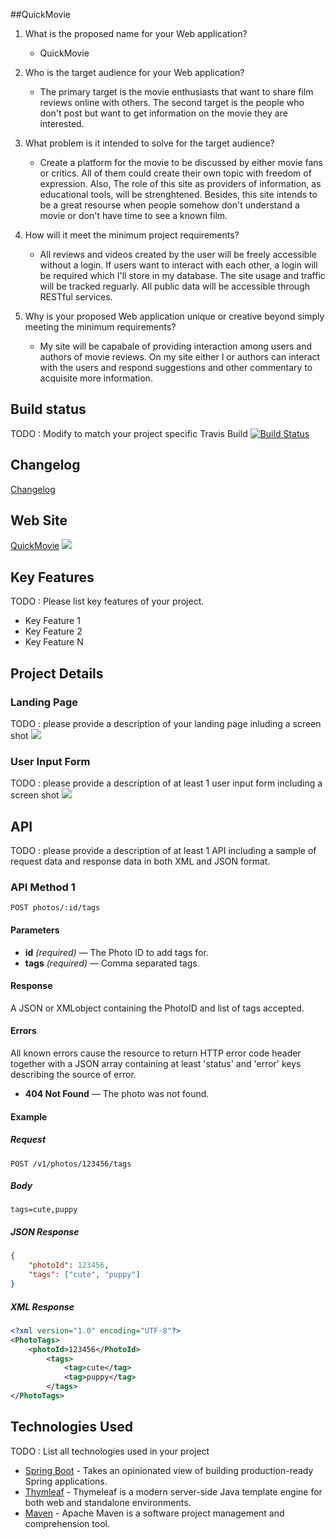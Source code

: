 ##QuickMovie

1. What is the proposed name for your Web application?

    - QuickMovie
    
2. Who is the target audience for your Web application?

    - The primary target is the movie enthusiasts that want to share film reviews online with others.
      The second target is the people who don't post but want to get information on the movie they are interested. 
      
3. What problem is it intended to solve for the target audience?

    - Create a platform for the movie to be discussed by either movie fans or critics. All of them could create their
      own topic with freedom of expression. Also, The role of this site as providers of information, as educational tools,
      will be strenghtened. Besides, this site intends to be a great resourse when people somehow don't understand a movie 
      or don't have time to see a known film.
      
4. How will it meet the minimum project requirements?

    - All reviews and videos created by the user will be freely accessible without a login. If users want to interact with each other,
      a login will be required which I'll store in my database. The site usage and traffic will be tracked reguarly. All public data 
      will be accessible through RESTful services. 
     
5. Why is your proposed Web application unique or creative beyond simply meeting the minimum requirements?

    - My site will be capabale of providing interaction among users and authors of movie reviews.
      On my site either I or authors can interact with the users and respond suggestions and 
      other commentary to acquisite more information. 
    



## Build status
TODO : Modify to match your project specific Travis Build
[![Build Status](https://travis-ci.org/infsci2560sp17/full-stack-web-Hannah0108.svg?branch=master)](https://travis-ci.org/infsci2560sp17/full-stack-web-Hannah0108)

## Changelog

[Changelog](CHANGELOG.md)
    
## Web Site

[QuickMovie](https://shielded-shelf-64265.herokuapp.com)
![](https://goldstandardessay.com/wp-content/uploads/2016/02/Gold-Movie-Reviews.png)

## Key Features

TODO : Please list key features of your project.

* Key Feature 1
* Key Feature 2
* Key Feature N

## Project Details

### Landing Page

TODO : please provide a description of your landing page inluding a screen shot ![](https://.../image.JPG)

### User Input Form

TODO : please provide a description of at least 1 user input form including a screen shot ![](https://.../image.jpg)

## API

TODO : 
please provide a description of at least 1 API including a sample of request data and response data in both XML and JSON format.

### API Method 1

    POST photos/:id/tags

#### Parameters

- **id** _(required)_ — The Photo ID to add tags for.
- **tags** _(required)_ — Comma separated tags.

#### Response

A JSON or XMLobject containing the PhotoID and list of tags accepted.

#### Errors

All known errors cause the resource to return HTTP error code header together with a JSON array containing at least 'status' and 'error' keys describing the source of error.

- **404 Not Found** — The photo was not found.

#### Example

##### Request

    POST /v1/photos/123456/tags

##### Body

    tags=cute,puppy


##### JSON Response

```json
{
    "photoId": 123456,
    "tags": ["cute", "puppy"]
}
```

##### XML Response

```xml
<?xml version="1.0" encoding="UTF-8"?>
<PhotoTags>
    <photoId>123456</PhotoId>
        <tags>
            <tag>cute</tag>
            <tag>puppy</tag>
        </tags>
</PhotoTags>
```

## Technologies Used

TODO : List all technologies used in your project

- [Spring Boot](https://projects.spring.io/spring-boot/) - Takes an opinionated view of building production-ready Spring applications.
- [Thymleaf](http://www.thymeleaf.org/) - Thymeleaf is a modern server-side Java template engine for both web and standalone environments.
- [Maven](https://maven.apache.org/) - Apache Maven is a software project management and comprehension tool.
